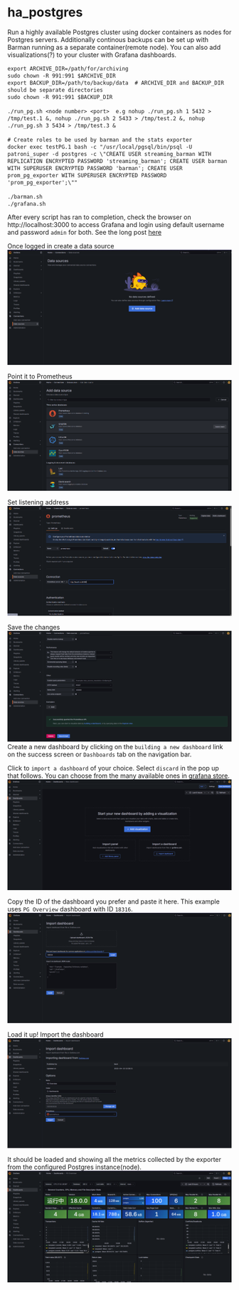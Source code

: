 # ha_postgres

Run a highly available Postgres cluster using docker containers as nodes for Postgres servers. Additionally continous backups can be set up with Barman running as a separate container(remote node). You can also add visualizations(?) to your cluster with Grafana dashboards.

```
export ARCHIVE_DIR=/path/for/archiving
sudo chown -R 991:991 $ARCHIVE_DIR
export BACKUP_DIR=/path/to/backup/data  # ARCHIVE_DIR and BACKUP_DIR should be separate directories
sudo chown -R 991:991 $BACKUP_DIR

./run_pg.sh <node number> <port>  e.g nohup ./run_pg.sh 1 5432 > /tmp/test.1 &, nohup ./run_pg.sh 2 5433 > /tmp/test.2 &, nohup ./run_pg.sh 3 5434 > /tmp/test.3 &

# Create roles to be used by barman and the stats exporter
docker exec testPG.1 bash -c "/usr/local/pgsql/bin/psql -U patroni_super -d postgres -c \"CREATE USER streaming_barman WITH REPLICATION ENCRYPTED PASSWORD 'streaming_barman'; CREATE USER barman WITH SUPERUSER ENCRYPTED PASSWORD 'barman'; CREATE USER prom_pg_exporter WITH SUPERUSER ENCRYPTED PASSWORD 'prom_pg_exporter';\""

./barman.sh
./grafana.sh
```

After every script has ran to completion, check the browser on http://localhost:3000 to access Grafana and login using default username and password `admin` for both. See the long post [here](https://dev.to/misachi/ha-postgres-with-patroni-and-barman-ien)

Once logged in create a data source ![data source](assets/data_source.png)

Point it to Prometheus ![Prometheus](assets/add_data_source.png)

Set listening address  ![listening address](assets/prom_connect.png)

Save the changes ![changes](assets/save_data_source.png) Create a new dashboard by clicking on the `building a new dashboard` link on the success screen or `Dashboards` tab on the navigation bar.

Click to `import a dashboard` of your choice. Select `discard` in the pop up that follows. You can choose from the many available ones in [grafana store](https://grafana.com/grafana/dashboards/). ![select import](assets/create_dashboard.png)


Copy the ID of the dashboard you prefer and paste it here. This example uses `PG Overview` dashboard with ID `18316`. ![load](assets/load_dashboard.png)

Load it up! Import the dashboard ![import](assets/import_dashboard.png)

It should be loaded and showing all the metrics collected by the exporter from the configured Postgres instance(node). ![final view](assets/final_screen.png)
